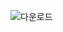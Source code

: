 ![다운로드](https://github.com/zelkovahill/2023_1_2_LuckDefence/assets/127643365/a74d8851-6b9a-406b-840c-b29fc45de5dc)
